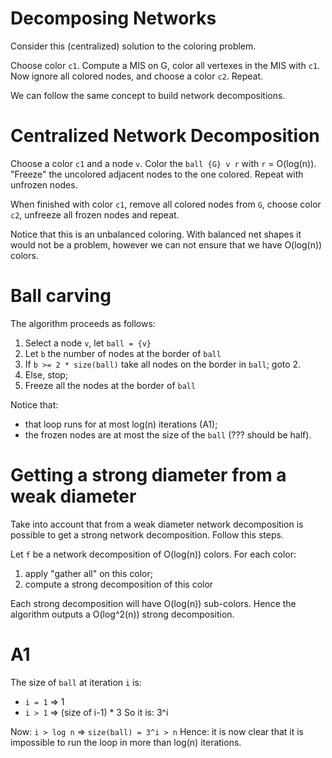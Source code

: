 # Decomposing Networks

Consider this (centralized) solution to the coloring problem. 

Choose color `c1`. Compute a MIS on G, color all vertexes in the MIS with `c1`.
Now ignore all colored nodes, and choose a color `c2`. Repeat.

We can follow the same concept to build network decompositions.

# Centralized Network Decomposition

Choose a color `c1` and a node `v`. Color the `ball {G} v r` with `r` = O(log(n)). "Freeze" the uncolored adjacent nodes to the one colored.
Repeat with unfrozen nodes.

When finished with color `c1`, remove all colored nodes from `G`, choose color `c2`, unfreeze all frozen nodes and repeat.

Notice that this is an unbalanced coloring. 
With balanced net shapes it would not be a problem, however we can not ensure that we have O(log(n)) colors.

# Ball carving

The algorithm proceeds as follows:

1. Select a node `v`, let `ball = {v}`
2. Let `b` the number of nodes at the border of `ball`
3. If `b >= 2 * size(ball)` take all nodes on the border in `ball`; goto 2.
4. Else, stop;
5. Freeze all the nodes at the border of `ball`

Notice that:
* that loop runs for at most log(n) iterations (A1); 
* the frozen nodes are at most the size of the `ball` (??? should be half).

# Getting a strong diameter from a weak diameter

Take into account that from a weak diameter network decomposition is possible to get a strong network decomposition.
Follow this steps.

Let `f` be a network decomposition of O(log(n)) colors.
For each color:
1. apply "gather all" on this color;
2. compute a strong decomposition of this color

Each strong decomposition will have O(log(n)) sub-colors.
Hence the algorithm outputs a O(log^2(n)) strong decomposition.

# A1

The size of `ball` at iteration `i` is:
* `i = 1` => 1
* `i > 1` => (size of i-1) * 3
So it is: 3^i

Now: `i > log n` => `size(ball) = 3^i > n`
Hence: it is now clear that it is impossible to run the loop in more than log(n) iterations.

